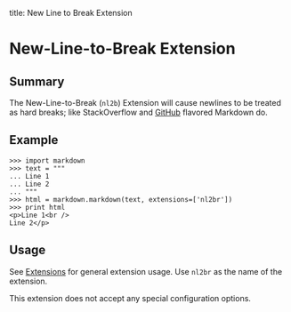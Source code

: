 title: New Line to Break Extension

New-Line-to-Break Extension
===========================

Summary
-------

The New-Line-to-Break (`nl2b`) Extension will cause newlines to be treated as
hard breaks; like StackOverflow and [GitHub][] flavored Markdown do.

[Github]: http://github.github.com/github-flavored-markdown/

Example
-------

```pycon
>>> import markdown
>>> text = """
... Line 1
... Line 2
... """
>>> html = markdown.markdown(text, extensions=['nl2br'])
>>> print html
<p>Line 1<br />
Line 2</p>
```

Usage
-----

See [Extensions](index.md) for general extension usage. Use `nl2br` as the name
of the extension.

This extension does not accept any special configuration options.

